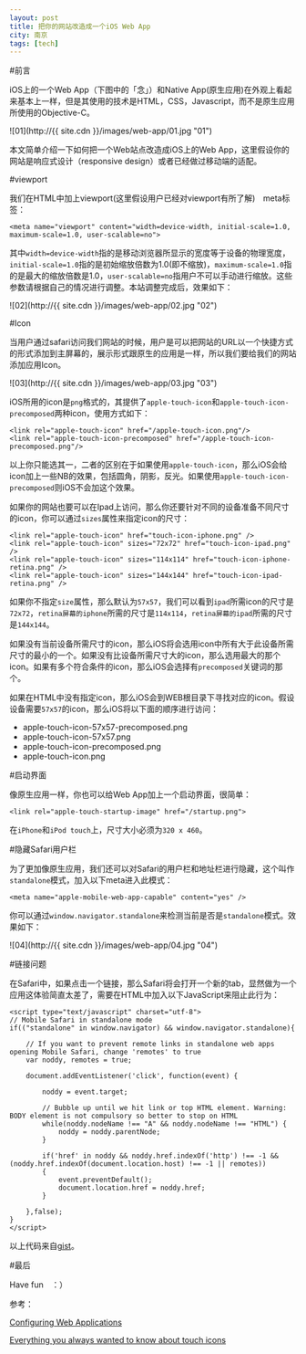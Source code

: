 ```yaml
---
layout: post
title: 把你的网站改造成一个iOS Web App
city: 南京
tags: [tech]
---
```


#前言

iOS上的一个Web App（下图中的「念」）和Native App(原生应用)在外观上看起来基本上一样，但是其使用的技术是HTML，CSS，Javascript，而不是原生应用所使用的Objective-C。

![01](http://{{ site.cdn }}/images/web-app/01.jpg "01")

本文简单介绍一下如何把一个Web站点改造成iOS上的Web App，这里假设你的网站是响应式设计（responsive design）或者已经做过移动端的适配。

#viewport

我们在HTML中加上viewport(这里假设用户已经对viewport有所了解)　meta标签：

	<meta name="viewport" content="width=device-width, initial-scale=1.0, maximum-scale=1.0, user-scalable=no">

其中`width=device-width`指的是移动浏览器所显示的宽度等于设备的物理宽度，`initial-scale=1.0`指的是初始缩放倍数为1.0(即不缩放)，`maximum-scale=1.0`指的是最大的缩放倍数是1.0，`user-scalable=no`指用户不可以手动进行缩放。这些参数请根据自己的情况进行调整。本站调整完成后，效果如下：

![02](http://{{ site.cdn }}/images/web-app/02.jpg "02")

#Icon

当用户通过safari访问我们网站的时候，用户是可以把网站的URL以一个快捷方式的形式添加到主屏幕的，展示形式跟原生的应用是一样，所以我们要给我们的网站添加应用Icon。

![03](http://{{ site.cdn }}/images/web-app/03.jpg "03")

iOS所用的icon是`png`格式的，其提供了`apple-touch-icon`和`apple-touch-icon-precomposed`两种icon，使用方式如下：

	<link rel="apple-touch-icon" href="/apple-touch-icon.png"/>
	<link rel="apple-touch-icon-precomposed" href="/apple-touch-icon-precomposed.png"/>
	
以上你只能选其一，二者的区别在于如果使用`apple-touch-icon`，那么iOS会给icon加上一些NB的效果，包括圆角，阴影，反光。如果使用`apple-touch-icon-precomposed`则iOS不会加这个效果。

如果你的网站也要可以在Ipad上访问，那么你还要针对不同的设备准备不同尺寸的icon，你可以通过`sizes`属性来指定icon的尺寸：

	<link rel="apple-touch-icon" href="touch-icon-iphone.png" />
	<link rel="apple-touch-icon" sizes="72x72" href="touch-icon-ipad.png" />
	<link rel="apple-touch-icon" sizes="114x114" href="touch-icon-iphone-retina.png" />
	<link rel="apple-touch-icon" sizes="144x144" href="touch-icon-ipad-retina.png" />
	
如果你不指定`size`属性，那么默认为`57x57`，我们可以看到`ipad`所需icon的尺寸是`72x72`，`retina屏幕的iphone`所需的尺寸是`114x114`，`retina屏幕的ipad`所需的尺寸是`144x144`。

如果没有当前设备所需尺寸的icon，那么iOS将会选用icon中所有大于此设备所需尺寸的最小的一个。如果没有比设备所需尺寸大的icon，那么选用最大的那个icon。如果有多个符合条件的icon，那么iOS会选择有`precomposed`关键词的那个。

如果在HTML中没有指定icon，那么iOS会到WEB根目录下寻找对应的icon。假设设备需要`57x57`的icon，那么iOS将以下面的顺序进行访问：

* apple-touch-icon-57x57-precomposed.png
* apple-touch-icon-57x57.png
* apple-touch-icon-precomposed.png
* apple-touch-icon.png

#启动界面

像原生应用一样，你也可以给Web App加上一个启动界面，很简单：

	<link rel="apple-touch-startup-image" href="/startup.png">

在`iPhone`和`iPod touch`上，尺寸大小必须为`320 x 460`。

#隐藏Safari用户栏

为了更加像原生应用，我们还可以对Safari的用户栏和地址栏进行隐藏，这个叫作`standalone`模式，加入以下meta进入此模式：

	<meta name="apple-mobile-web-app-capable" content="yes" />

你可以通过`window.navigator.standalone`来检测当前是否是`standalone`模式。效果如下：

![04](http://{{ site.cdn }}/images/web-app/04.jpg "04")

#链接问题

在Safari中，如果点击一个链接，那么Safari将会打开一个新的tab，显然做为一个应用这体验简直太差了，需要在HTML中加入以下JavaScript来阻止此行为：

	<script type="text/javascript" charset="utf-8">
	// Mobile Safari in standalone mode
	if(("standalone" in window.navigator) && window.navigator.standalone){
   
		// If you want to prevent remote links in standalone web apps opening Mobile Safari, change 'remotes' to true
		var noddy, remotes = true;

		document.addEventListener('click', function(event) {
	
			noddy = event.target;
	
			// Bubble up until we hit link or top HTML element. Warning: BODY element is not compulsory so better to stop on HTML
			while(noddy.nodeName !== "A" && noddy.nodeName !== "HTML") {
		        noddy = noddy.parentNode;
		    }
	
			if('href' in noddy && noddy.href.indexOf('http') !== -1 && (noddy.href.indexOf(document.location.host) !== -1 || remotes))
			{
				event.preventDefault();
				document.location.href = noddy.href;
			}

		},false);
	}
	</script>

以上代码来自[gist](https://gist.github.com/kylebarrow/1042026)。

#最后

Have fun　：）

参考：

[Configuring Web Applications](http://developer.apple.com/library/ios/#documentation/AppleApplications/Reference/SafariWebContent/ConfiguringWebApplications/ConfiguringWebApplications.html)

[Everything you always wanted to know about touch icons](http://mathiasbynens.be/notes/touch-icons)


